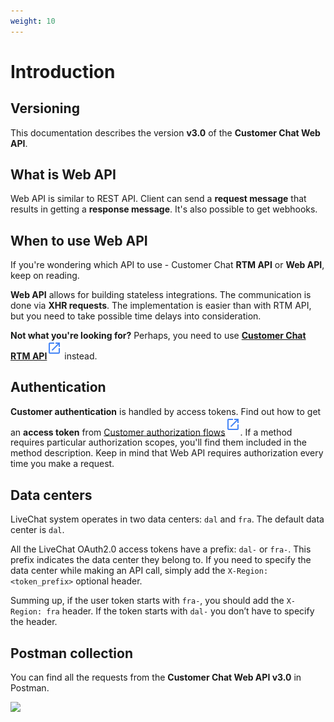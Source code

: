 ```yaml
---
weight: 10
---
```


# Introduction

## Versioning

This documentation describes the version **v3.0** of the **Customer Chat Web API**.

## What is Web API
Web API is similar to REST API. Client can send a **request message** that results in getting a **response message**. It's also possible to get webhooks. 

## When to use Web API
If you're wondering which API to use - Customer Chat **RTM API** or **Web API**, keep on reading.

**Web API** allows for building stateless integrations. The communication is done via **XHR requests**. The implementation is easier than with RTM API, but you need to take possible time delays into consideration.

**Not what you're looking for?** Perhaps, you need to use [**Customer Chat RTM API**](../customer-chat-rtm-api)<sup>[![LiveChat Link](link.svg)](../customer-chat-rtm-api)</sup> instead.


## Authentication

**Customer authentication** is handled by access tokens. Find out how to get an **access token** from [Customer authorization flows](https://developers.livechatinc.com/docs/authorization/)<sup>[![LiveChat Link](link.svg)](../authorization/#customer-authorization-flows)</sup>. If a method requires particular authorization scopes, you'll find them included in the method description. Keep in mind that Web API requires authorization every time you make a request.

## Data centers

LiveChat system operates in two data centers: `dal` and `fra`. The default data center is `dal`.

All the LiveChat OAuth2.0 access tokens have a prefix: `dal-` or `fra-`. This prefix indicates the data center they belong to. If you need to specify the data center while making an API call, simply add the `X-Region: <token_prefix>` optional header.

Summing up, if the user token starts with `fra-`, you should add the `X-Region: fra` header. If the token starts with `dal-` you don’t have to specify the header.

## Postman collection

You can find all the requests from the **Customer Chat Web API v3.0** in Postman.

<a href="https://www.getpostman.com/collections/07cbb1599d95db0c7d85" target="_blank"><img src="https://run.pstmn.io/button.svg"></a>
